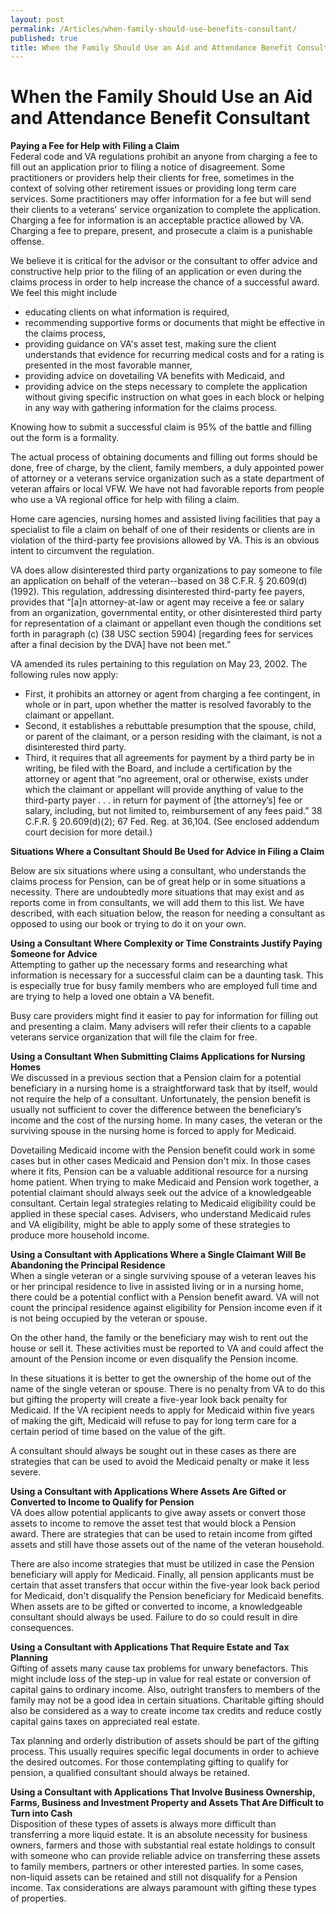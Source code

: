 ```yaml
---
layout: post
permalink: /Articles/when-family-should-use-benefits-consultant/
published: true
title: When the Family Should Use an Aid and Attendance Benefit Consultant
---
```


# When the Family Should Use an Aid and Attendance Benefit Consultant

**Paying a Fee for Help with Filing a Claim**  
Federal code and VA regulations prohibit an anyone from charging a fee to fill out an application prior to filing a notice of disagreement. Some practitioners or providers help their clients for free, sometimes in the context of solving other retirement issues or providing long term care services. Some practitioners may offer information for a fee but will send their clients to a veterans' service organization to complete the application. Charging a fee for information is an acceptable practice allowed by VA. Charging a fee to prepare, present, and prosecute a claim is a punishable offense.

We believe it is critical for the advisor or the consultant to offer advice and constructive help prior to the filing of an application or even during the claims process in order to help increase the chance of a successful award. We feel this might include

* educating clients on what information is required,
* recommending supportive forms or documents that might be effective in the claims process,
* providing guidance on VA's asset test, making sure the client understands that evidence for recurring medical costs and for a rating is presented in the most favorable manner,
* providing advice on dovetailing VA benefits with Medicaid, and
* providing advice on the steps necessary to complete the application without giving specific instruction on what goes in each block or helping in any way with gathering information for the claims process.

Knowing how to submit a successful claim is 95% of the battle and filling out the form is a formality.

The actual process of obtaining documents and filling out forms should be done, free of charge, by the client, family members, a duly appointed power of attorney or a veterans service organization such as a state department of veteran affairs or local VFW. We have not had favorable reports from people who use a VA regional office for help with filing a claim.

Home care agencies, nursing homes and assisted living facilities that pay a specialist to file a claim on behalf of one of their residents or clients are in violation of the third-party fee provisions allowed by VA. This is an obvious intent to circumvent the regulation.

VA does allow disinterested third party organizations to pay someone to file an application on behalf of the veteran--based on 38 C.F.R. § 20.609(d) (1992). This regulation, addressing disinterested third-party fee payers, provides that “[a]n attorney-at-law or agent may receive a fee or salary from an organization, governmental entity, or other disinterested third party for representation of a claimant or appellant even though the conditions set forth in paragraph (c) (38 USC section 5904) [regarding fees for services after a final decision by the DVA] have not been met.”

VA amended its rules pertaining to this regulation on May 23, 2002. The following rules now apply:

* First, it prohibits an attorney or agent from charging a fee contingent, in whole or in part, upon whether the matter is resolved favorably to the claimant or appellant.
* Second, it establishes a rebuttable presumption that the spouse, child, or parent of the claimant, or a person residing with the claimant, is not a disinterested third party.
* Third, it requires that all agreements for payment by a third party be in writing, be filed with the Board, and include a certification by the attorney or agent that “no agreement, oral or otherwise, exists under which the claimant or appellant will provide anything of value to the third-party payer . . . in return for payment of [the attorney’s] fee or salary, including, but not limited to, reimbursement of any fees paid.” 38 C.F.R. § 20.609(d)(2); 67 Fed. Reg. at 36,104. (See enclosed addendum court decision for more detail.)

**Situations Where a Consultant Should Be Used for Advice in Filing a Claim**

Below are six situations where using a consultant, who understands the claims process for Pension, can be of great help or in some situations a necessity. There are undoubtedly more situations that may exist and as reports come in from consultants, we will add them to this list. We have described, with each situation below, the reason for needing a consultant as opposed to using our book or trying to do it on your own.

**Using a Consultant Where Complexity or Time Constraints Justify Paying Someone for Advice**  
Attempting to gather up the necessary forms and researching what information is necessary for a successful claim can be a daunting task. This is especially true for busy family members who are employed full time and are trying to help a loved one obtain a VA benefit.

Busy care providers might find it easier to pay for information for filling out and presenting a claim. Many advisers will refer their clients to a capable veterans service organization that will file the claim for free.

**Using a Consultant When Submitting Claims Applications for Nursing Homes**  
We discussed in a previous section that a Pension claim for a potential beneficiary in a nursing home is a straightforward task that by itself, would not require the help of a consultant. Unfortunately, the pension benefit is usually not sufficient to cover the difference between the beneficiary’s income and the cost of the nursing home. In many cases, the veteran or the surviving spouse in the nursing home is forced to apply for Medicaid.

Dovetailing Medicaid income with the Pension benefit could work in some cases but in other cases Medicaid and Pension don't mix. In those cases where it fits, Pension can be a valuable additional resource for a nursing home patient. When trying to make Medicaid and Pension work together, a potential claimant should always seek out the advice of a knowledgeable consultant. Certain legal strategies relating to Medicaid eligibility could be applied in these special cases. Advisers, who understand Medicaid rules and VA eligibility, might be able to apply some of these strategies to produce more household income.

**Using a Consultant with Applications Where a Single Claimant Will Be Abandoning the Principal Residence**  
When a single veteran or a single surviving spouse of a veteran leaves his or her principal residence to live in assisted living or in a nursing home, there could be a potential conflict with a Pension benefit award. VA will not count the principal residence against eligibility for Pension income even if it is not being occupied by the veteran or spouse.

On the other hand, the family or the beneficiary may wish to rent out the house or sell it. These activities must be reported to VA and could affect the amount of the Pension income or even disqualify the Pension income.

In these situations it is better to get the ownership of the home out of the name of the single veteran or spouse. There is no penalty from VA to do this but gifting the property will create a five-year look back penalty for Medicaid. If the VA recipient needs to apply for Medicaid within five years of making the gift, Medicaid will refuse to pay for long term care for a certain period of time based on the value of the gift.

A consultant should always be sought out in these cases as there are strategies that can be used to avoid the Medicaid penalty or make it less severe.

**Using a Consultant with Applications Where Assets Are Gifted or Converted to Income to Qualify for Pension**  
VA does allow potential applicants to give away assets or convert those assets to income to remove the asset test that would block a Pension award. There are strategies that can be used to retain income from gifted assets and still have those assets out of the name of the veteran household.

There are also income strategies that must be utilized in case the Pension beneficiary will apply for Medicaid. Finally, all pension applicants must be certain that asset transfers that occur within the five-year look back period for Medicaid, don't disqualify the Pension beneficiary for Medicaid benefits. When assets are to be gifted or converted to income, a knowledgeable consultant should always be used. Failure to do so could result in dire consequences.

**Using a Consultant with Applications That Require Estate and Tax Planning**  
Gifting of assets many cause tax problems for unwary benefactors. This might include loss of the step-up in value for real estate or conversion of capital gains to ordinary income. Also, outright transfers to members of the family may not be a good idea in certain situations. Charitable gifting should also be considered as a way to create income tax credits and reduce costly capital gains taxes on appreciated real estate.

Tax planning and orderly distribution of assets should be part of the gifting process. This usually requires specific legal documents in order to achieve the desired outcomes. For those contemplating gifting to qualify for pension, a qualified consultant should always be retained.

**Using a Consultant with Applications That Involve Business Ownership, Farms, Business and Investment Property and Assets That Are Difficult to Turn into Cash**  
Disposition of these types of assets is always more difficult than transferring a more liquid estate. It is an absolute necessity for business owners, farmers and those with substantial real estate holdings to consult with someone who can provide reliable advice on transferring these assets to family members, partners or other interested parties. In some cases, non-liquid assets can be retained and still not disqualify for a Pension income. Tax considerations are always paramount with gifting these types of properties.